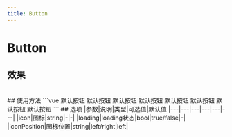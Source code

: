 ```yaml
---
title: Button
---
```

# Button

## 效果
<br/>
<ClientOnly>
  <button-demo></button-demo>
</ClientOnly>
## 使用方法
```vue
<z-button>默认按钮</z-button>
<z-button icon="setting">默认按钮</z-button>
<z-button icon="setting" :loading="true">默认按钮</z-button>
<z-button iconPosition="right" icon="setting">默认按钮</z-button>
<!-- 按钮组 -->
<z-button-group>
  <z-button>默认按钮</z-button>
  <z-button icon="setting">默认按钮</z-button>
  <z-button icon="setting" :loading="true">默认按钮</z-button>
  <z-button iconPosition="right" icon="setting">默认按钮</z-button>
</z-button-group>
```
## 选项
|参数|说明|类型|可选值|默认值
|---|---|---|---|---|---|
|icon|图标|string|-|-|
|loading|loading状态|bool|true/false|-|
|iconPosition|图标位置|string|left/right|left|